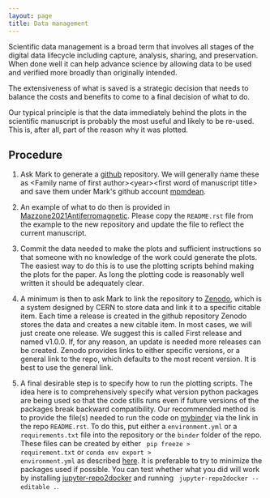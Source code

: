 ```yaml
---
layout: page
title: Data management
---
```


Scientific data management is a broad term that involves all stages of the digital data lifecycle including capture, analysis, sharing, and preservation. When done well it can help advance science by allowing data to be used and verified more broadly than originally intended.

The extensiveness of what is saved is a strategic decision that needs to balance the costs and benefits to come to a final decision of what to do.

Our typical principle is that the data immediately behind the plots in the scientific manuscript is probably the most useful and likely to be re-used. This is, after all, part of the reason why it was plotted.

## Procedure

1. Ask Mark to generate a [github](https://github.com/) repository. We will generally name these as \<Family name of first author\>\<year\>\<first word of manuscript title\> and save them under Mark's github account [mpmdean](https://github.com/mpmdean).

1. An example of what to do then is provided in [Mazzone2021Antiferromagnetic](https://github.com/mpmdean/Mazzone2021Antiferromagnetic). Please copy the <code>README.rst</code> file from the example to the new repository and update the file to reflect the current manuscript.

1. Commit the data needed to make the plots and sufficient instructions so that
someone with no knowledge of the work could generate the plots.
The easiest way to do this is to use the plotting scripts behind making the plots for the paper. As long the plotting code is reasonably well written it should be adequately clear.

1. A minimum is then to ask Mark to link the repository to [Zenodo](https://zenodo.org/), which is a system designed by CERN to store data and link it to a specific citable item. Each time a release is created in the github repository Zenodo stores the data and creates a new citable item. In most cases, we will just create one release. We suggest this is called First release and named v1.0.0. If, for any reason, an update is needed more releases can be created. Zenodo provides links to either specific versions, or a general link to the repo, which defaults to the most recent version. It is best to use the general link.

1. A final desirable step is to specify how to run the plotting scripts.  The idea here is to comprehensively specify what version python packages are being used so that the code stills runs even if future versions of the packages break backward compatibility. Our recommended method is to provide the file(s) needed to run the code on [mybinder](https://mybinder.org/) via the link in the repo <code>README.rst</code>. To do this, put either a <code>environment.yml</code> or a <code>requirements.txt</code> file into the repository or the <code>binder</code> folder of the repo. These files can be created by either <code> pip freeze > requirement.txt</code> or <code>conda env export > environment.yml</code> as described [here](https://mybinder.readthedocs.io/en/latest/tutorials/reproducibility.html). It is preferable to try to minimize the packages used if possible. You can test whether what you did will work by installing [jupyter-repo2docker](https://repo2docker.readthedocs.io/en/latest/) and running <code> jupyter-repo2docker --editable .</code>.

